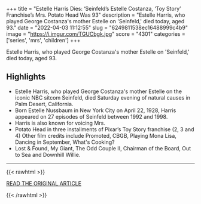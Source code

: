 +++
title = "Estelle Harris Dies: ‘Seinfeld’s Estelle Costanza, ‘Toy Story’ Franchise’s Mrs. Potato Head Was 93"
description = "Estelle Harris, who played George Costanza's mother Estelle on 'Seinfeld,' died today, aged 93."
date = "2022-04-03 11:12:55"
slug = "6249811538ec16488999c4b9"
image = "https://i.imgur.com/TGUCbgk.jpg"
score = "4301"
categories = ['series', 'mrs', 'children']
+++

Estelle Harris, who played George Costanza's mother Estelle on 'Seinfeld,' died today, aged 93.

## Highlights

- Estelle Harris, who played George Costanza's mother Estelle on the iconic NBC sitcom Seinfeld, died Saturday evening of natural causes in Palm Desert, California.
- Born Estelle Nussbaum in New York City on April 22, 1928, Harris appeared on 27 episodes of Seinfeld between 1992 and 1998.
- Harris is also known for voicing Mrs.
- Potato Head in three installments of Pixar’s Toy Story franchise (2, 3 and 4) Other film credits include Promoted, CBGB, Playing Mona Lisa, Dancing in September, What's Cooking?
- Lost & Found, My Giant, The Odd Couple II, Chairman of the Board, Out to Sea and Downhill Willie.

---

{{< rawhtml >}}
  <p class="article-category">
    <a target="_blank" href="https://deadline.com/2022/04/estelle-harris-dead-seinfelds-estelle-costanza-was-93-1234993091/">READ THE ORIGINAL ARTICLE</a>
  </p>
{{< /rawhtml >}}
